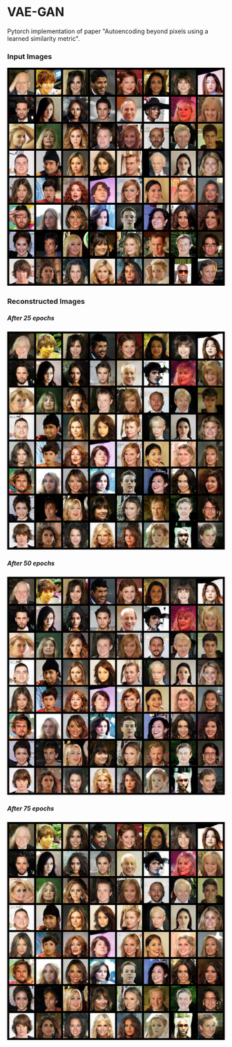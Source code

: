 # VAE-GAN
Pytorch implementation of paper "Autoencoding beyond pixels using a learned similarity metric".

### Input Images
![Input Images](/results/original.png)


### Reconstructed Images
##### After 25 epochs
![Reconstructed Images after 25 epochs](/results/reconstructed25.png)

##### After 50 epochs
![Reconstructed Images after 25 epochs](/results/reconstructed50.png)

##### After 75 epochs
![Reconstructed Images after 25 epochs](/results/reconstructed75.png)
